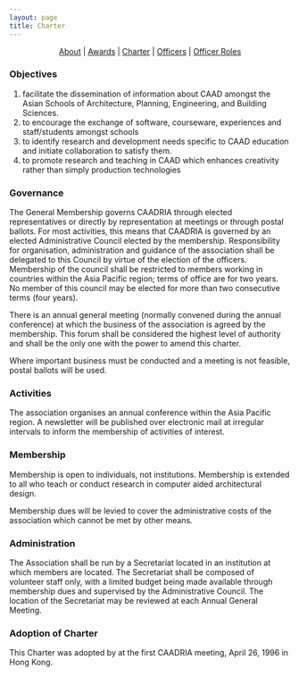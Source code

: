 ```yaml
---
layout: page
title: Charter
---
```


<div align="center">
 <a href="/about">About</a> | <a href="/awards">Awards</a> | <a href="/charter">Charter</a> | <a href="/officers">Officers</a> | <a href="/officerroles">Officer Roles</a>
</div>

### Objectives
1. facilitate the dissemination of information about CAAD amongst the Asian Schools of Architecture, Planning, Engineering, and Building Sciences.
1. to encourage the exchange of software, courseware, experiences and staff/students amongst schools
1. to identify research and development needs specific to CAAD education and initiate collaboration to satisfy them.
1. to promote research and teaching in CAAD which enhances creativity rather than simply production technologies

### Governance
The General Membership governs CAADRIA through elected representatives or directly by representation at meetings or through postal ballots. For most activities, this means that CAADRIA is governed by an elected Administrative Council elected by the membership. Responsibility for organisation, administration and guidance of the association shall be delegated to this Council by virtue of the election of the officers. Membership of the council shall be restricted to members working in countries within the Asia Pacific region; terms of office are for two years. No member of this council may be elected for more than two consecutive terms (four years).

There is an annual general meeting (normally convened during the annual conference) at which the business of the association is agreed by the membership. This forum shall be considered the highest level of authority and shall be the only one with the power to amend this charter.

Where important business must be conducted and a meeting is not feasible, postal ballots will be used.

### Activities
The association organises an annual conference within the Asia Pacific region. A newsletter will be published over electronic mail at irregular intervals to inform the membership of activities of interest.

### Membership
Membership is open to individuals, not institutions. Membership is extended to all who teach or conduct research in computer aided architectural design.

Membership dues will be levied to cover the administrative costs of the association which cannot be met by other means.

### Administration
The Association shall be run by a Secretariat located in an institution at which members are located. The Secretariat shall be composed of volunteer staff only, with a limited budget being made available through membership dues and supervised by the Administrative Council. The location of the Secretariat may be reviewed at each Annual General Meeting.

### Adoption of Charter
This Charter was adopted by at the first CAADRIA meeting, April 26, 1996 in Hong Kong.
